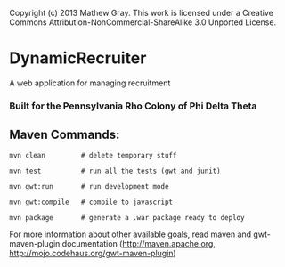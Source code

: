 Copyright (c) 2013 Mathew Gray.
This work is licensed under a Creative Commons Attribution-NonCommercial-ShareAlike 3.0 Unported License.

DynamicRecruiter
================

A web application for managing recruitment

### Built for the Pennsylvania Rho Colony of Phi Delta Theta

Maven Commands:
----------------


    mvn clean         # delete temporary stuff

    mvn test          # run all the tests (gwt and junit)

    mvn gwt:run       # run development mode

    mvn gwt:compile   # compile to javascript

    mvn package       # generate a .war package ready to deploy

For more information about other available goals, read maven and gwt-maven-plugin
documentation (http://maven.apache.org, http://mojo.codehaus.org/gwt-maven-plugin)
